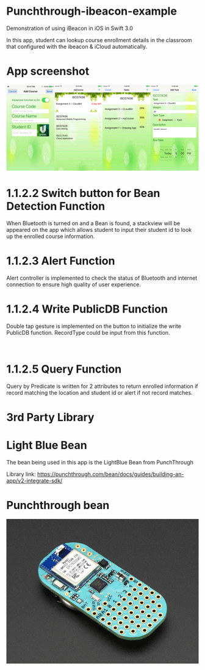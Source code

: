 # Punchthrough-ibeacon-example
Demonstration of using iBeacon in iOS in Swift 3.0

In this app, student can lookup course enrollment details in the classroom that configured with the ibeacon & iCloud automatically. 


# App screenshot
![foo](/mycourseintro.png "app photoes")


# 1.1.2.2	Switch button for Bean Detection Function
When Bluetooth is turned on and a Bean is found, a stackview will be appeared on the app which allows student to input their student id to look up the enrolled course information.

                                               

# 1.1.2.3	Alert Function 
Alert controller is implemented to check the status of Bluetooth and internet connection to ensure high quality of user experience.
                                                             

# 1.1.2.4	Write PublicDB Function 

Double tap gesture is implemented on the button to initialize the write PublicDB function.  RecordType could be input from this function.

  
 
# 1.1.2.5	Query Function 
Query by Predicate is written for 2 attributes to return enrolled information if record matching the location and student id or alert if not record matches.

                                                               
          
# 3rd Party Library
# Light Blue Bean

The bean being used in this app is the LightBlue Bean from PunchThrough

Library link: https://punchthrough.com/bean/docs/guides/building-an-app/v2-integrate-sdk/

# Punchthrough bean
![foo](/2732-04.jpg "lightblue bean")
